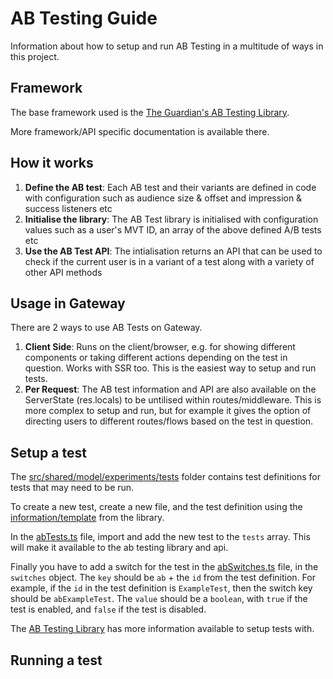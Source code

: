 # AB Testing Guide

Information about how to setup and run AB Testing in a multitude of ways in this project.

## Framework

The base framework used is the [The Guardian's AB Testing Library](https://github.com/guardian/ab-testing).

More framework/API specific documentation is available there.

## How it works

1. **Define the AB test**: Each AB test and their variants are defined in code with configuration such as audience size & offset and impression & success listeners etc
2. **Initialise the library**: The AB Test library is initialised with configuration values such as a user's MVT ID, an array of the above defined A/B tests etc
3. **Use the AB Test API**: The intialisation returns an API that can be used to check if the current user is in a variant of a test along with a variety of other API methods

## Usage in Gateway

There are 2 ways to use AB Tests on Gateway.

1. **Client Side**: Runs on the client/browser, e.g. for showing different components or taking different actions depending on the test in question. Works with SSR too. This is the easiest way to setup and run tests.
2. **Per Request**: The AB test information and API are also available on the ServerState (res.locals) to be untilised within routes/middleware. This is more complex to setup and run, but for example it gives the option of directing users to different routes/flows based on the test in question. 

## Setup a test

The [src/shared/model/experiments/tests](../src/shared/model/experiments/tests) folder contains test definitions for tests that may need to be run.

To create a new test, create a new file, and the test definition using the [information/template](https://github.com/guardian/ab-testing#ab-test-definition) from the library.

In the [abTests.ts](../src/shared/model/experiments/abTests.ts) file, import and add the new test to the `tests` array. This will make it available to the ab testing library and api.

Finally you have to add a switch for the test in the [abSwitches.ts](../src/shared/model/experiments/abSwitches.ts) file, in the `switches` object. The `key` should be `ab` + the `id` from the test definition. For example, if the `id` in the test definition is `ExampleTest`, then the switch key should be `abExampleTest`. The `value` should be a `boolean`, with `true` if the test is enabled, and `false` if the test is disabled.

The [AB Testing Library](https://github.com/guardian/ab-testing) has more information available to setup tests with.

## Running a test

